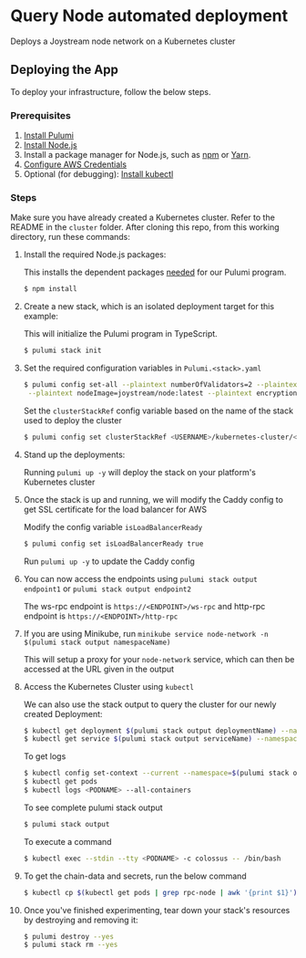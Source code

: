 # Query Node automated deployment

Deploys a Joystream node network on a Kubernetes cluster

## Deploying the App

To deploy your infrastructure, follow the below steps.

### Prerequisites

1. [Install Pulumi](https://www.pulumi.com/docs/get-started/install/)
1. [Install Node.js](https://nodejs.org/en/download/)
1. Install a package manager for Node.js, such as [npm](https://www.npmjs.com/get-npm) or [Yarn](https://yarnpkg.com/en/docs/install).
1. [Configure AWS Credentials](https://www.pulumi.com/docs/intro/cloud-providers/aws/setup/)
1. Optional (for debugging): [Install kubectl](https://kubernetes.io/docs/tasks/tools/)

### Steps

Make sure you have already created a Kubernetes cluster. Refer to the README in the `cluster` folder.
After cloning this repo, from this working directory, run these commands:

1. Install the required Node.js packages:

   This installs the dependent packages [needed](https://www.pulumi.com/docs/intro/concepts/how-pulumi-works/) for our Pulumi program.

   ```bash
   $ npm install
   ```

1. Create a new stack, which is an isolated deployment target for this example:

   This will initialize the Pulumi program in TypeScript.

   ```bash
   $ pulumi stack init
   ```

1. Set the required configuration variables in `Pulumi.<stack>.yaml`

   ```bash
   $ pulumi config set-all --plaintext numberOfValidators=2 --plaintext networkSuffix=8122 \
    --plaintext nodeImage=joystream/node:latest --plaintext encryptionKey=password
   ```

   Set the `clusterStackRef` config variable based on the name of the stack used to deploy the cluster

   ```bash
   $ pulumi config set clusterStackRef <USERNAME>/kubernetes-cluster/<STACK_NAME>
   ```

1. Stand up the deployments:

   Running `pulumi up -y` will deploy the stack on your platform's Kubernetes cluster

1. Once the stack is up and running, we will modify the Caddy config to get SSL certificate for the load balancer for AWS

   Modify the config variable `isLoadBalancerReady`

   ```bash
   $ pulumi config set isLoadBalancerReady true
   ```

   Run `pulumi up -y` to update the Caddy config

1. You can now access the endpoints using `pulumi stack output endpoint1` or `pulumi stack output endpoint2`

   The ws-rpc endpoint is `https://<ENDPOINT>/ws-rpc` and http-rpc endpoint is `https://<ENDPOINT>/http-rpc`

1. If you are using Minikube, run `minikube service node-network -n $(pulumi stack output namespaceName)`

   This will setup a proxy for your `node-network` service, which can then be accessed at
   the URL given in the output

1. Access the Kubernetes Cluster using `kubectl`

   We can also use the stack output to query the cluster for our newly created Deployment:

   ```bash
   $ kubectl get deployment $(pulumi stack output deploymentName) --namespace=$(pulumi stack output namespaceName)
   $ kubectl get service $(pulumi stack output serviceName) --namespace=$(pulumi stack output namespaceName)
   ```

   To get logs

   ```bash
   $ kubectl config set-context --current --namespace=$(pulumi stack output namespaceName)
   $ kubectl get pods
   $ kubectl logs <PODNAME> --all-containers
   ```

   To see complete pulumi stack output

   ```bash
   $ pulumi stack output
   ```

   To execute a command

   ```bash
   $ kubectl exec --stdin --tty <PODNAME> -c colossus -- /bin/bash
   ```

1. To get the chain-data and secrets, run the below command

   ```bash
   $ kubectl cp $(kubectl get pods | grep rpc-node | awk '{print $1}'):/chain-data/chain-data.7z ./chain-data.7z
   ```

1. Once you've finished experimenting, tear down your stack's resources by destroying and removing it:

   ```bash
   $ pulumi destroy --yes
   $ pulumi stack rm --yes
   ```
